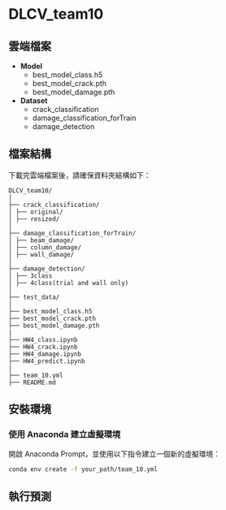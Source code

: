 # DLCV_team10

## 雲端檔案

- **Model**
    - best_model_class.h5
    - best_model_crack.pth
    - best_model_damage.pth
- **Dataset**
    - crack_classification
    - damage_classification_forTrain
    - damage_detection

## 檔案結構

下載完雲端檔案後，請確保資料夾結構如下：
```
DLCV_team10/
│
├── crack_classification/
│ ├── original/
│ ├── resized/
│
├── damage_classification_forTrain/
│ ├── beam_damage/
│ ├── column_damage/
│ ├── wall_damage/
│
├── damage_detection/
│ ├── 3class
│ ├── 4class(trial and wall only)
│
├── test_data/
|
├── best_model_class.h5
├── best_model_crack.pth
├── best_model_damage.pth
|
├── HW4_class.ipynb
├── HW4_crack.ipynb
├── HW4_damage.ipynb
├── HW4_predict.ipynb
|
├── team_10.yml
├── README.md
```

## 安裝環境

### 使用 Anaconda 建立虛擬環境

開啟 Anaconda Prompt，並使用以下指令建立一個新的虛擬環境：

```bash
conda env create -f your_path/team_10.yml
```

## 執行預測
